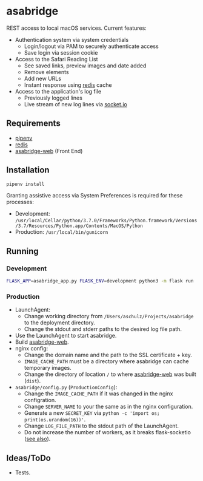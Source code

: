 # asabridge

REST access to local macOS services. Current features:

- Authentication system via system credentials
  - Login/logout via PAM to securely authenticate access
  - Save login via session cookie
- Access to the Safari Reading List
  - See saved links, preview images and date added
  - Remove elements
  - Add new URLs
  - Instant response using [redis](https://redis.io "redis") cache
- Access to the application's log file
  - Previously logged lines
  - Live stream of new log lines via [socket.io](https://socket.io "socket.io")

## Requirements

- [pipenv](https://pipenv.readthedocs.io/en/latest/ "pipenv")
- [redis](https://redis.io "redis")
- [asabridge-web](https://github.com/Longhanks/asabridge-web "asabridge-web") (Front End)

## Installation

```bash
pipenv install
```

Granting assistive access via System Preferences is required for these processes:
- Development: ```/usr/local/Cellar/python/3.7.0/Frameworks/Python.framework/Versions/3.7/Resources/Python.app/Contents/MacOS/Python```
- Production: ```/usr/local/bin/gunicorn```

## Running

### Development

```bash
FLASK_APP=asabridge_app.py FLASK_ENV=development python3 -m flask run
```

### Production

- LaunchAgent:
  - Change working directory from `/Users/aschulz/Projects/asabridge` to the deployment directory.
  - Change the stdout and stderr paths to the desired log file path.
- Use the LaunchAgent to start asabridge.
- Build [asabridge-web](https://github.com/Longhanks/asabridge-web "asabridge-web").
- nginx config:
  - Change the domain name and the path to the SSL certificate + key.
  - `IMAGE_CACHE_PATH` must be a directory where asabridge can cache temporary images.
  - Change the directory of location `/` to where [asabridge-web](https://github.com/Longhanks/asabridge-web "asabridge-web") was built (`dist`).
- `asabridge/config.py` (`ProductionConfig`):
  - Change the `IMAGE_CACHE_PATH` if it was changed in the nginx configration.
  - Change `SERVER_NAME` to your the same as in the nginx configuration.
  - Generate a new `SECRET_KEY` via `python -c 'import os; print(os.urandom(16))'`.
  - Change `LOG_FILE_PATH` to the stdout path of the LaunchAgent.
  - Do not increase the number of workers, as it breaks flask-socketio ([see also](https://flask-socketio.readthedocs.io/en/latest/#gunicorn-web-server)).

## Ideas/ToDo

- Tests.
